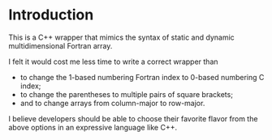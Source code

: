 # Introduction
This is a C++ wrapper that mimics the syntax of static and dynamic multidimensional Fortran array.

I felt it would cost me less time to write a correct wrapper than
+ to change the 1-based numbering Fortran index to 0-based numbering C index;
+ to change the parentheses to multiple pairs of square brackets;
+ and to change arrays from column-major to row-major.

I believe developers should be able to choose their favorite flavor from the above options in an expressive language like C++.
